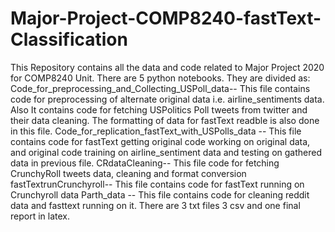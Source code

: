# Major-Project-COMP8240-fastText-Classification
This Repository contains all the data and code related to Major Project 2020 for COMP8240 Unit. 
There are 5 python notebooks. They are divided as:
Code_for_preprocessing_and_Collecting_USPoll_data-- This file contains code for preprocessing of alternate original data i.e. airline_sentiments data. Also It contains code for fetching USPolitics Poll tweets from twitter and their data cleaning. The formatting of data for fastText readble is also done in this file.
Code_for_replication_fastText_with_USPolls_data -- This file contains code for fastText  getting original code working on original data, and original code training on airline_sentiment data and testing on gathered data in previous file.
CRdataCleaning-- This file code for fetching CrunchyRoll tweets data, cleaning and format conversion
fastTextrunCrunchyroll-- This file contains code for fastText running on Crunchyroll data
Parth_data -- This file contains code for cleaning reddit data and fasttext running on it.
There are 3 txt files 3 csv and one final report in latex.
